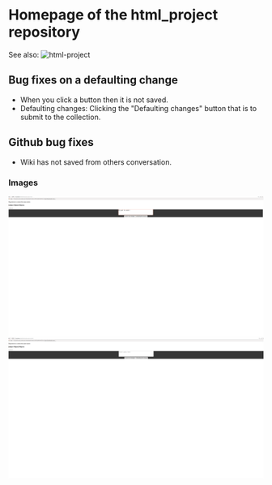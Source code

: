 # Homepage of the html_project repository
See also: ![html-project](https://github.com/zixuan75/html_project)
## Bug fixes on a defaulting change
 - When you click a button then it is not saved.
 - Defaulting changes: Clicking the "Defaulting changes" button that is to submit to the collection.
## Github bug fixes
 - Wiki has not saved from others conversation.
### Images
![Screenshot 1](post.png)
![Screenshot 2](foulder.png)
